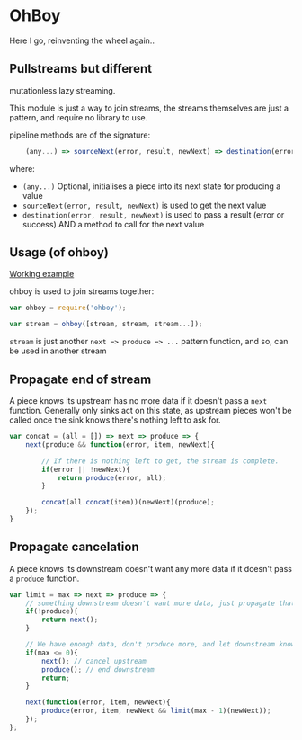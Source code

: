 # OhBoy

Here I go, reinventing the wheel again..

## Pullstreams but different

mutationless lazy streaming.

This module is just a way to join streams, the streams themselves are just a pattern, and require no library to use.

pipeline methods are of the signature:

```javascript
    (any...) => sourceNext(error, result, newNext) => destination(error, result, newNext)
```

where:
 - `(any...)` Optional, initialises a piece into its next state for producing a value
 - `sourceNext(error, result, newNext)` is used to get the next value
 - `destination(error, result, newNext)` is used to pass a result (error or success) AND a method to call for the next value

## Usage (of ohboy)

[Working example]('./example/index.js)

ohboy is used to join streams together:

```js
var ohboy = require('ohboy');

var stream = ohboy([stream, stream, stream...]);
```

`stream` is just another `next => produce => ...` pattern function, and so, can be used in another stream

## Propagate end of stream

A piece knows its upstream has no more data if it doesn't pass a `next` function.
Generally only sinks act on this state, as upstream pieces won't be called once the sink knows there's nothing left to ask for.

```javascript
var concat = (all = []) => next => produce => {
    next(produce && function(error, item, newNext){

        // If there is nothing left to get, the stream is complete.
        if(error || !newNext){
            return produce(error, all);
        }

        concat(all.concat(item))(newNext)(produce);
    });
}
```

## Propagate cancelation

A piece knows its downstream doesn't want any more data if it doesn't pass a `produce` function.

```javascript
var limit = max => next => produce => {
    // something downstream doesn't want more data, just propagate that message upstream.
    if(!produce){
        return next();
    }

    // We have enough data, don't produce more, and let downstream know we are done.
    if(max <= 0){
        next(); // cancel upstream
        produce(); // end downstream
        return;
    }

    next(function(error, item, newNext){
        produce(error, item, newNext && limit(max - 1)(newNext));
    });
};
```